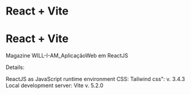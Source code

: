 # React + Vite
# React + Vite

Magazine WILL-I-AM_AplicaçãoWeb em ReactJS

Details:

ReactJS as JavaScript runtime environment
CSS: Tailwind css": v. 3.4.3
Local development server: Vite v. 5.2.0